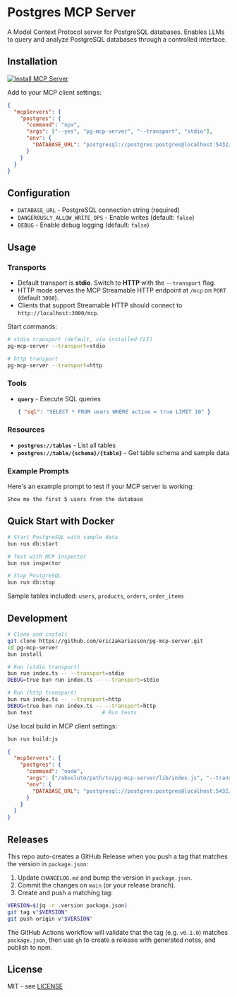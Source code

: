 # Postgres MCP Server

A Model Context Protocol server for PostgreSQL databases. Enables LLMs to query and analyze PostgreSQL databases through a controlled interface.

## Installation

[![Install MCP Server](https://cursor.com/deeplink/mcp-install-dark.svg)](https://cursor.com/en/install-mcp?name=postgres&config=eyJjb21tYW5kIjoibnB4IC0teWVzIHBnLW1jcC1zZXJ2ZXIgLS10cmFuc3BvcnQgc3RkaW8iLCJlbnYiOnsiREFUQUJBU0VfVVJMIjoicG9zdGdyZXNxbDovL3Bvc3RncmVzOnBvc3RncmVzQGxvY2FsaG9zdDo1NDMyL3Bvc3RncmVzIn19)

Add to your MCP client settings:

```json
{
  "mcpServers": {
    "postgres": {
      "command": "npx",
      "args": ["--yes", "pg-mcp-server", "--transport", "stdio"],
      "env": {
        "DATABASE_URL": "postgresql://postgres:postgres@localhost:5432/postgres"
      }
    }
  }
}
```

## Configuration

- `DATABASE_URL` - PostgreSQL connection string (required)
- `DANGEROUSLY_ALLOW_WRITE_OPS` - Enable writes (default: `false`)
- `DEBUG` - Enable debug logging (default: `false`)

## Usage

### Transports

- Default transport is **stdio**. Switch to **HTTP** with the `--transport` flag.
- HTTP mode serves the MCP Streamable HTTP endpoint at `/mcp` on `PORT` (default `3000`).
- Clients that support Streamable HTTP should connect to `http://localhost:3000/mcp`.

Start commands:

```bash
# stdio transport (default, via installed CLI)
pg-mcp-server --transport=stdio

# http transport
pg-mcp-server --transport=http
```

### Tools

- **`query`** - Execute SQL queries
  ```json
  { "sql": "SELECT * FROM users WHERE active = true LIMIT 10" }
  ```

### Resources

- **`postgres://tables`** - List all tables
- **`postgres://table/{schema}/{table}`** - Get table schema and sample data

### Example Prompts

Here's an example prompt to test if your MCP server is working:

```
Show me the first 5 users from the database
```

## Quick Start with Docker

```bash
# Start PostgreSQL with sample data
bun run db:start

# Test with MCP Inspector
bun run inspector

# Stop PostgreSQL
bun run db:stop
```

Sample tables included: `users`, `products`, `orders`, `order_items`

## Development

```bash
# Clone and install
git clone https://github.com/ericzakariasson/pg-mcp-server.git
cd pg-mcp-server
bun install

# Run (stdio transport)
bun run index.ts -- --transport=stdio
DEBUG=true bun run index.ts -- --transport=stdio

# Run (http transport)
bun run index.ts -- --transport=http
DEBUG=true bun run index.ts -- --transport=http
bun test                      # Run tests
```

Use local build in MCP client settings:

```bash
bun run build:js
```

```json
{
  "mcpServers": {
    "postgres": {
      "command": "node",
      "args": ["/absolute/path/to/pg-mcp-server/lib/index.js", "--transport", "stdio"],
      "env": {
        "DATABASE_URL": "postgresql://postgres:postgres@localhost:5432/postgres"
      }
    }
  }
}
```

## Releases

This repo auto-creates a GitHub Release when you push a tag that matches the version in `package.json`:

1. Update `CHANGELOG.md` and bump the version in `package.json`.
2. Commit the changes on `main` (or your release branch).
3. Create and push a matching tag: 

```bash
VERSION=$(jq -r .version package.json)
git tag v"$VERSION"
git push origin v"$VERSION"
```

The GitHub Actions workflow will validate that the tag (e.g. `v0.1.0`) matches `package.json`, then use `gh` to create a release with generated notes, and publish to npm.

## License

MIT - see [LICENSE](LICENSE)